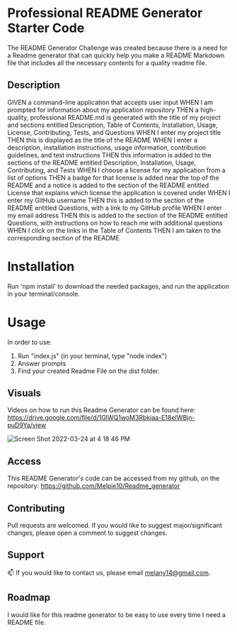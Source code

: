 # Professional README Generator Starter Code

The README Generator Challenge was created because there is a need for a Readme generator that can quickly help you make a README Markdown file that includes all the necessary contents for a quality readme file.

## Description 
GIVEN a command-line application that accepts user input
WHEN I am prompted for information about my application repository
THEN a high-quality, professional README.md is generated with the title of my project and sections entitled Description, Table of Contents, Installation, Usage, License, Contributing, Tests, and Questions
WHEN I enter my project title
THEN this is displayed as the title of the README
WHEN I enter a description, installation instructions, usage information, contribution guidelines, and test instructions
THEN this information is added to the sections of the README entitled Description, Installation, Usage, Contributing, and Tests
WHEN I choose a license for my application from a list of options
THEN a badge for that license is added near the top of the README and a notice is added to the section of the README entitled License that explains which license the application is covered under
WHEN I enter my GitHub username
THEN this is added to the section of the README entitled Questions, with a link to my GitHub profile
WHEN I enter my email address
THEN this is added to the section of the README entitled Questions, with instructions on how to reach me with additional questions
WHEN I click on the links in the Table of Contents
THEN I am taken to the corresponding section of the README

# Installation
Run 'npm install' to download the needed packages, and run the application in your terminal/console.

# Usage

In order to use: 
1. Run "index.js" (in your terminal, type "node index")
2. Answer prompts
3. Find your created Readme File on the dist folder.

## Visuals
Videos on how to run this Readme Generator can be found here: https://drive.google.com/file/d/1GlWQ1woM3Rbkjaa-E18eIWBjn-puD9Ya/view


![Screen Shot 2022-03-24 at 4 18 46 PM](https://user-images.githubusercontent.com/92319522/160003157-31f2c1c9-92cd-4c17-addc-2fc6d66da7ec.png)



## Access
This README Generator's code can be accessed from my github, on the repository: https://github.com/Melpie10/Readme_generator

## Contributing

Pull requests are welcomed. If you would like to suggest major/significant changes, please open a comment to suggest changes. 

## Support

📫  If you would like to contact us, please email melany14@gmail.com.

## Roadmap

I would like for this readme generator to be easy to use every time I need a README file. 
